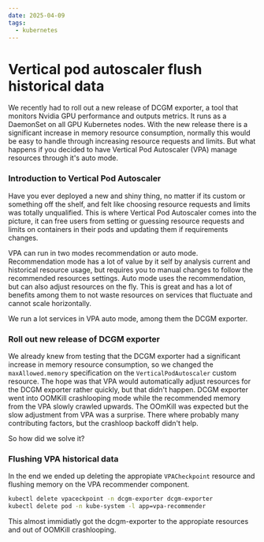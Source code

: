 ```yaml
---
date: 2025-04-09
tags:
  - kubernetes
---
```


# Vertical pod autoscaler flush historical data

We recently had to roll out a new release of DCGM exporter, a tool that monitors Nvidia GPU performance and outputs metrics. It runs as a DaemonSet on all GPU Kubernetes nodes. With the new release there is a significant increase in memory resource consumption, normally this would be easy to handle through increasing resource requests and limits. But what happens if you decided to have Vertical Pod Autoscaler (VPA) manage resources through it's auto mode.

### Introduction to Vertical Pod Autoscaler

Have you ever deployed a new and shiny thing, no matter if its custom or something off the shelf, and felt like choosing resource requests and limits was totally unqualified. This is where Vertical Pod Autoscaler comes into the picture, it can free users from setting or guessing resource requests and limits on containers in their pods and updating them if requirements changes.

VPA can run in two modes recommendation or auto mode. Recommendation mode has a lot of value by it self by analysis current and historical resource usage, but requires you to manual changes to follow the recommended resources settings. Auto mode uses the recommendation, but can also adjust resources on the fly. This is great and has a lot of benefits among them to not waste resources on services that fluctuate and cannot scale horizontally.

We run a lot services in VPA auto mode, among them the DCGM exporter.

### Roll out new release of DCGM exporter

We already knew from testing that the DCGM exporter had a significant increase in memory resource consumption, so we changed the `maxAllowed.memory` specification on the `VerticalPodAutoscaler` custom resource. The hope was that VPA would automatically adjust resources for the DCGM exporter rather quickly, but that didn't happen. DCGM exporter went into OOMKill crashlooping mode while the recommended memory from the VPA slowly crawled upwards. The OOmKill was expected but the slow adjustment from VPA was a surprise. There where probably many contributing factors, but the crashloop backoff didn't help.

So how did we solve it?

### Flushing VPA historical data

In the end we ended up deleting the appropiate `VPACheckpoint` resource and flushing memory on the VPA recommender component.

```bash
kubectl delete vpaceckpoint -n dcgm-exporter dcgm-exporter
kubectl delete pod -n kube-system -l app=vpa-recommender
```

This almost immidiatly got the dcgm-exporter to the appropiate resources and out of OOMKill crashlooping.
